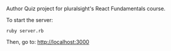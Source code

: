 Author Quiz project for pluralsight's React Fundamentals course.

To start the server:
```
ruby server.rb
```

Then, go to: 
[http://localhost:3000](http://localhost:3000)
